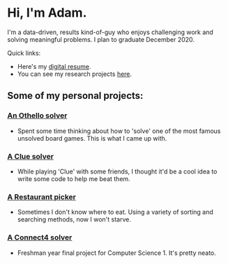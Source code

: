 # Hi, I'm Adam. 

I'm a data-driven, results kind-of-guy who enjoys challenging work and solving meaningful problems. I plan to graduate December 2020.

Quick links:
- Here's my [digital resume](https://adamrbehrman.github.io/resume).
- You can see my research projects [here](https://adamrbehrman.github.io/research-projects).


## Some of my personal projects:
### [An Othello solver](https://github.com/adamrbehrman/OthelloSolver)
- Spent some time thinking about how to 'solve' one of the most famous unsolved board games. This is what I came up with.

### [A Clue solver](https://github.com/adamrbehrman/ClueSolver)
- While playing 'Clue' with some friends, I thought it'd be a cool idea to write some code to help me beat them.

### [A Restaurant picker](https://github.com/adamrbehrman/Restaurant-Picker)
- Sometimes I don't know where to eat. Using a variety of sorting and searching methods, now I won't starve.

### [A Connect4 solver](https://github.com/adamrbehrman/Connect4Solver)
- Freshman year final project for Computer Science 1. It's pretty neato.


